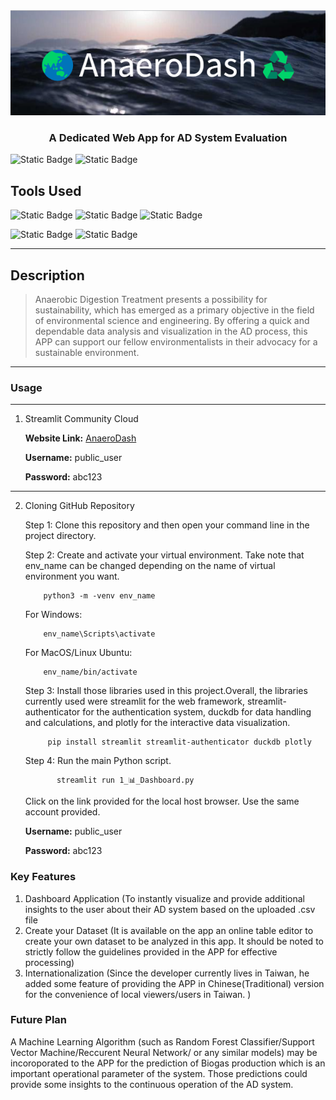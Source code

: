 <img src="utility/images/banner.png">
<h3 align="center">A Dedicated Web App for AD System Evaluation</h3>

![Static Badge](https://img.shields.io/badge/AnaeroDash-v_1.1-darkgreen)
![Static Badge](https://img.shields.io/badge/Python_3.10.12-%233776AB?style=plastic&logo=python&logoColor=%23E6DB3D&labelColor=%230072B2&color=%23757979)

## Tools Used

![Static Badge](https://img.shields.io/badge/Streamlit-%23FF4B4B?style=for-the-badge&logo=streamlit&logoColor=%23D55E00&labelColor=%23000000&color=%23868181)
![Static Badge](https://img.shields.io/badge/DuckDB-duckdb?style=for-the-badge&logo=duckdb&logoColor=%23F0E442&labelColor=%23000000&color=%23868181)
![Static Badge](https://img.shields.io/badge/Plotly-%233F4F75?style=for-the-badge&logo=plotly&logoColor=%2356B4E9&labelColor=%23000000&color=%23868181)

![Static Badge](https://img.shields.io/badge/HTML-html5?style=for-the-badge&logo=css3&logoColor=%23E69F00&labelColor=%23000000&color=%23868181)
![Static Badge](https://img.shields.io/badge/CSS-%231572B6?style=for-the-badge&logo=css3&logoColor=%2378CAF9&labelColor=%23000000&color=%23868181)

---

## Description

> Anaerobic Digestion Treatment presents a possibility for sustainability, which has emerged as a primary objective in the field of environmental science and engineering. By offering a quick and dependable data analysis and visualization in the AD process, this APP can support our fellow environmentalists in their advocacy for a sustainable environment.

---

### Usage

---

1. Streamlit Community Cloud

   **Website Link:** [AnaeroDash](https://www.example.com)

   **Username:** public_user

   **Password:** abc123

---

2.  Cloning GitHub Repository

    Step 1: Clone this repository and then open your command line in the project directory.

    Step 2: Create and activate your virtual environment.
    Take note that env_name can be changed depending on the name of virtual environment you want.

    ```console
        python3 -m -venv env_name
    ```

    For Windows:

    ```
        env_name\Scripts\activate
    ```

    For MacOS/Linux Ubuntu:

    ```
        env_name/bin/activate
    ```

    Step 3: Install those libraries used in this project.Overall, the libraries currently used were streamlit for the web framework, streamlit-authenticator for the authentication system, duckdb for data handling and calculations, and plotly for the interactive data visualization.

    ```
         pip install streamlit streamlit-authenticator duckdb plotly
    ```

    Step 4: Run the main Python script.

    ```
           streamlit run 1_📊_Dashboard.py
    ```

    Click on the link provided for the local host browser. Use the same account provided.

    **Username:** public_user

    **Password:** abc123

### Key Features

1. Dashboard Application (To instantly visualize and provide additional insights to the user about their AD system based on the uploaded .csv file
2. Create your Dataset (It is available on the app an online table editor to create your own dataset to be analyzed in this app. It should be noted to strictly follow the guidelines provided in the APP for effective processing)
3. Internationalization (Since the developer currently lives in Taiwan, he added some feature of providing the APP in Chinese(Traditional) version for the convenience of local viewers/users in Taiwan. )

### Future Plan
A Machine Learning Algorithm (such as Random Forest Classifier/Support Vector Machine/Reccurent Neural Network/ or any similar models) may be incoroporated to the APP for the prediction of Biogas production which is an important operational parameter of the system. Those predictions could provide some insights to the continuous operation of the AD system.


